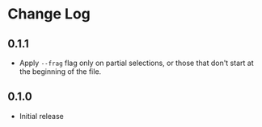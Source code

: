 # Change Log

## 0.1.1

* Apply `--frag` flag only on partial selections, or those that don't start at the beginning of the file.

## 0.1.0

* Initial release